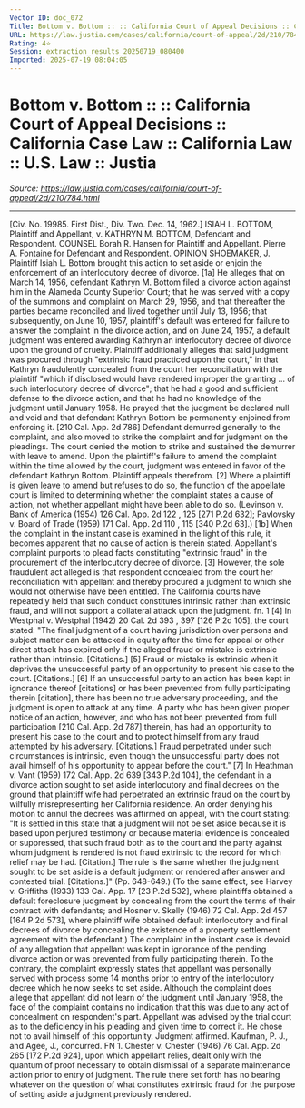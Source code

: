 ```yaml
---
Vector ID: doc_072
Title: Bottom v. Bottom :: :: California Court of Appeal Decisions :: California Case Law :: California Law :: U.S. Law :: Justia
URL: https://law.justia.com/cases/california/court-of-appeal/2d/210/784.html
Rating: 4⭐
Session: extraction_results_20250719_080400
Imported: 2025-07-19 08:04:05
---
```


# Bottom v. Bottom :: :: California Court of Appeal Decisions :: California Case Law :: California Law :: U.S. Law :: Justia

_Source: https://law.justia.com/cases/california/court-of-appeal/2d/210/784.html_

---

[Civ. No. 19985. First Dist., Div. Two.  Dec. 14, 1962.]
ISIAH L. BOTTOM, Plaintiff and Appellant, v. KATHRYN M. BOTTOM, Defendant and Respondent.
COUNSEL
Borah R. Hansen for Plaintiff and Appellant.
Pierre A. Fontaine for Defendant and Respondent.
OPINION
SHOEMAKER, J.
Plaintiff Isiah L. Bottom brought this action to set aside or enjoin the enforcement of an interlocutory decree of divorce. [1a] He alleges that on March 14, 1956, defendant Kathryn M. Bottom filed a divorce action against him in the Alameda County Superior Court; that he was served with a copy of the summons and complaint on March 29, 1956, and that thereafter the parties became reconciled and lived together until July 13, 1956; that subsequently, on June 10, 1957, plaintiff's default was entered for failure to answer the complaint in the divorce action, and on June 24, 1957, a default judgment was entered awarding Kathryn an interlocutory decree of divorce upon the ground of cruelty. Plaintiff additionally alleges that said judgment was procured through "extrinsic fraud practiced upon the court," in that Kathryn fraudulently concealed from the court her reconciliation with the plaintiff "which if disclosed would have rendered improper the granting ... of such interlocutory decree of divorce"; that he had a good and sufficient defense to the divorce action, and that he had no knowledge of the judgment until January 1958. He prayed that the judgment be declared null and void and that defendant Kathryn Bottom be permanently enjoined from enforcing it.
[210 Cal. App. 2d 786]
Defendant demurred generally to the complaint, and also moved to strike the complaint and for judgment on the pleadings. The court denied the motion to strike and sustained the demurrer with leave to amend. Upon the plaintiff's failure to amend the complaint within the time allowed by the court, judgment was entered in favor of the defendant Kathryn Bottom. Plaintiff appeals therefrom.
[2] Where a plaintiff is given leave to amend but refuses to do so, the function of the appellate court is limited to determining whether the complaint states a cause of action, not whether appellant might have been able to do so. (Levinson v. Bank of America (1954)
126 Cal. App. 2d 122
, 125 [271 P.2d 632]; Pavlovsky v. Board of Trade (1959)
171 Cal. App. 2d 110
, 115 [340 P.2d 63].) [1b] When the complaint in the instant case is examined in the light of this rule, it becomes apparent that no cause of action is therein stated.
Appellant's complaint purports to plead facts constituting "extrinsic fraud" in the procurement of the interlocutory decree of divorce. [3] However, the sole fraudulent act alleged is that respondent concealed from the court her reconciliation with appellant and thereby procured a judgment to which she would not otherwise have been entitled. The California courts have repeatedly held that such conduct constitutes intrinsic rather than extrinsic fraud, and will not support a collateral attack upon the judgment. fn. 1 [4] In Westphal v. Westphal (1942)
20 Cal. 2d 393
, 397 [126 P.2d 105], the court stated: "The final judgment of a court having jurisdiction over persons and subject matter can be attacked in equity after the time for appeal or other direct attack has expired only if the alleged fraud or mistake is extrinsic rather than intrinsic. [Citations.] [5] Fraud or mistake is extrinsic when it deprives the unsuccessful party of an opportunity to present his case to the court. [Citations.] [6] If an unsuccessful party to an action has been kept in ignorance thereof [citations] or has been prevented from fully participating therein [citation], there has been no true adversary proceeding, and the judgment is open to attack at any time. A party who has been given proper notice of an action, however, and who has not been prevented from full participation
[210 Cal. App. 2d 787]
therein, has had an opportunity to present his case to the court and to protect himself from any fraud attempted by his adversary. [Citations.] Fraud perpetrated under such circumstances is intrinsic, even though the unsuccessful party does not avail himself of his opportunity to appear before the court."
[7] In Heathman v. Vant (1959)
172 Cal. App. 2d 639
[343 P.2d 104], the defendant in a divorce action sought to set aside interlocutory and final decrees on the ground that plaintiff wife had perpetrated an extrinsic fraud on the court by wilfully misrepresenting her California residence. An order denying his motion to annul the decrees was affirmed on appeal, with the court stating: "It is settled in this state that a judgment will not be set aside because it is based upon perjured testimony or because material evidence is concealed or suppressed, that such fraud both as to the court and the party against whom judgment is rendered is not fraud extrinsic to the record for which relief may be had. [Citation.] The rule is the same whether the judgment sought to be set aside is a default judgment or rendered after answer and contested trial. [Citations.]" (Pp. 648-649.) (To the same effect, see Harvey v. Griffiths (1933) 133 Cal. App. 17 [23 P.2d 532], where plaintiffs obtained a default foreclosure judgment by concealing from the court the terms of their contract with defendants; and Hosner v. Skelly (1946)
72 Cal. App. 2d 457
[164 P.2d 573], where plaintiff wife obtained default interlocutory and final decrees of divorce by concealing the existence of a property settlement agreement with the defendant.)
The complaint in the instant case is devoid of any allegation that appellant was kept in ignorance of the pending divorce action or was prevented from fully participating therein. To the contrary, the complaint expressly states that appellant was personally served with process some 14 months prior to entry of the interlocutory decree which he now seeks to set aside. Although the complaint does allege that appellant did not learn of the judgment until January 1958, the face of the complaint contains no indication that this was due to any act of concealment on respondent's part.
Appellant was advised by the trial court as to the deficiency in his pleading and given time to correct it. He chose not to avail himself of this opportunity.
Judgment affirmed.
Kaufman, P. J., and Agee, J., concurred.
FN 1. Chester v. Chester (1946)
76 Cal. App. 2d 265
[172 P.2d 924], upon which appellant relies, dealt only with the quantum of proof necessary to obtain dismissal of a separate maintenance action prior to entry of judgment. The rule there set forth has no bearing whatever on the question of what constitutes extrinsic fraud for the purpose of setting aside a judgment previously rendered.